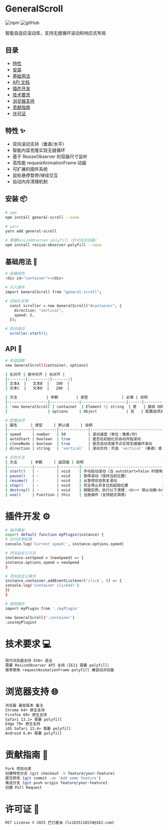 # GeneralScroll

![npm](https://img.shields.io/npm/v/general-scroll)
![gitHub](https://github.com/liuxiang951023/general-scroll)

智能自适应滚动库，支持无缝循环滚动和响应式布局

## 目录

- [特性](#特性-)
- [安装](#安装-)
- [基础用法](#基础用法-)
- [API 文档](#api-文档-)
- [插件开发](#插件开发-)
- [技术要求](#技术要求-)
- [浏览器支持](#浏览器支持-)
- [贡献指南](#贡献指南-)
- [许可证](#许可证-)

## 特性 ✨

- 双向滚动支持（垂直/水平）
- 智能内容克隆实现无缝循环
- 基于 ResizeObserver 的容器尺寸监听
- 高性能 requestAnimationFrame 动画
- 可扩展的插件系统
- 鼠标悬停暂停/继续交互
- 自动内存清理机制

## 安装 📦

```bash
# npm
npm install general-scroll --save

# yarn
yarn add general-scroll

# 需要ResizeObserver polyfill（针对旧浏览器）
npm install resize-observer-polyfill --save

```

## 基础用法 🚀

```bash
# 容器结构
<div id="container"></div>

# 引入插件
import GeneralScroll from "general-scroll";

# 初始化实例
  const scroller = new GeneralScroll("#container", {
    direction: "vertical",
    speed: 2,
  });

# 启动滚动
  scroller.start();

```

## API 📖

```bash
# 构造函数
new GeneralScroll(container, options)

| 左对齐 | 居中对齐 | 右对齐 |
|:-------|:--------:|-------:|
| 文本A  |   文本B  |   100  |
| 文本C  |   文本D  |   200  |

| 方法             | 参数        | 类型               | 必填 | 说明                          |
|------------------|-------------|--------------------|------|------------------------------|
| `new GeneralScroll`| container  | Element \| string  | 是   | 接收 DOM 元素或 CSS 选择器字符串 |
|                  | options     | Object             | 否   | 配置选项对象（见下方配置表）   |

# 配置选项
| 属性      | 类型     | 默认值     | 说明                                   |
|-----------|----------|-------------|---------------------------------------|
| speed     | number   | 50          | 滚动速度（单位：像素/秒）             |
| autoStart | boolean  | true        | 是否在初始化后自动开始滚动            |
| cloneNode | boolean  | true        | 是否自动克隆节点实现无缝循环滚动      |
| direction | string   | 'vertical'  | 滚动方向：可选 'vertical'（垂直）或 'horizontal'（水平） |

# 实例方法
| 方法      | 参数     | 返回值 | 说明                                   |
|-----------|----------|---------|---------------------------------------|
| start()   | -        | void    | 手动启动滚动（当 autoStart=false 时使用） |
| pause()   | -        | void    | 暂停滚动（保持当前位置）               |
| resume()  | -        | void    | 从暂停状态恢复滚动                     |
| stop()    | -        | void    | 完全停止并复位到起始位置               |
| destroy() | -        | void    | 销毁实例，执行以下清理：<br>• 停止动画<br>• 移除克隆节点<br>• 断开尺寸监听<br>• 移除事件监听 |
| use()     | Function | this    | 注册插件（支持链式调用）               |

```

# 插件开发 ⚙️

```bash
# 插件模板
export default function myPlugin(instance) {
# 访问实例配置
console.log('Current speed:', instance.options.speed)

# 添加自定义方法
instance.setSpeed = (newSpeed) => {
instance.options.speed = newSpeed
}

# 添加自定义事件
instance.container.addEventListener('click', () => {
console.log('Container clicked!')
})
}

# 使用插件
import myPlugin from './myPlugin'

new GeneralScroll('.container')
.use(myPlugin)

```

# 技术要求 💻

```bash
现代浏览器支持 ES6+ 语法
需要 ResizeObserver API 支持（IE11 需要 polyfill）
推荐使用 requestAnimationFrame polyfill 兼容旧浏览器

```

# 浏览器支持 🌐

```bash
浏览器 最低版本 备注
Chrome 64+ 原生支持
Firefox 69+ 原生支持
Safari 13.1+ 需要 polyfill
Edge 79+ 原生支持
iOS Safari 13.4+ 需要 polyfill
Android 6.0+ 需要 polyfill

```

# 贡献指南 👥

```bash
Fork 项目仓库
创建特性分支 (git checkout -b feature/your-feature)
提交修改 (git commit -am 'Add some feature')
推送分支 (git push origin feature/your-feature)
创建 Pull Request

```

# 许可证 📜

```bash
MIT License © 2025 芒打酱油 (lx1635116539@163.com)

```
